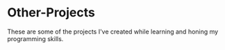 # Other-Projects
These are some of the projects I've created while learning and honing my programming skills.
